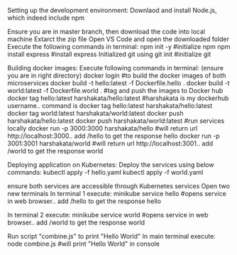 Setting up the development environment:
  Downlaod and install Node.js, which indeed include npm
  
  Ensure you are in master branch, then download the code into local machine
  Extarct the zip file
  Open VS Code and open the downloaded folder 
  Execute the following commands in terminal:
  npm init -y #initialize npm
  npm install express #install express
  Initialized git using git init #initialize git

Building docker images:
  Execute following commands in terminal: (ensure you are in right directory)
    docker login
  #to build the docker images of both microservices
    docker build -t hello:latest -f Dockerfile.hello .
    docker build -t world:latest -f Dockerfile.world .
  #tag and push the images to Docker hub
    docker tag hello:latest harshakata/hello:latest  #harshakata is my dockerhub username.. command is docker tag hello:latest harshakata/hello:latest
    docker tag world:latest harshakata/world:latest
    docker push harshakata/hello:latest
    docker push harshakata/world:latest
  #run services locally
    docker run -p 3000:3000 harshakata/hello    #will return url http://localhost:3000.. add /hello to get the response hello
    docker run -p 3001:3001 harshakata/world    #will return url http://localhost:3001.. add /world to get the response world

Deploying application on Kubernetes:
  Deploy the services using below commands:
  kubectl apply -f hello.yaml
  kubectl apply -f world.yaml

  ensure both services are accessible through Kubernetes services
  Open two new terminals
  In terminal 1 execute:
  minikube service hello        #opens service in web browser.. add /hello to get the response hello

  In terminal 2 execute:
  minikube service world        #opens service in web browser.. add /world to get the response world

Run script "combine.js" to print "Hello World"
  In main terminal execute:
  node combine.js               #will print "Hello World" in console
  
    
    

    
